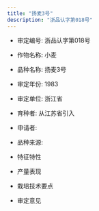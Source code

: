```yaml
---
title: "扬麦3号"
description: "浙品认字第018号"
---
```

* 审定编号:  浙品认字第018号

*  作物名称:  小麦

*  品种名称:  扬麦3号

*  审定年份:  1983

*  审定单位:  浙江省

* 育种者:  从江苏省引入

*  申请者:  

*  品种来源:  

*  特征特性


*  产量表现


*  栽培技术要点


*  审定意见

